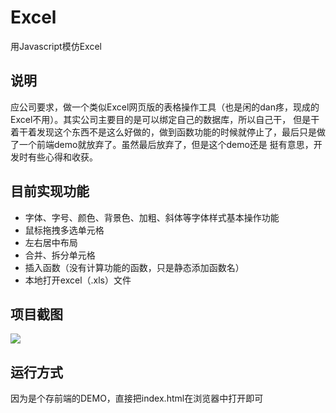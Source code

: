 # Excel
用Javascript模仿Excel

## 说明
应公司要求，做一个类似Excel网页版的表格操作工具（也是闲的dan疼，现成的Excel不用）。其实公司主要目的是可以绑定自己的数据库，所以自己干，
但是干着干着发现这个东西不是这么好做的，做到函数功能的时候就停止了，最后只是做了一个前端demo就放弃了。虽然最后放弃了，但是这个demo还是
挺有意思，开发时有些心得和收获。


## 目前实现功能

* 字体、字号、颜色、背景色、加粗、斜体等字体样式基本操作功能
* 鼠标拖拽多选单元格
* 左右居中布局
* 合并、拆分单元格
* 插入函数（没有计算功能的函数，只是静态添加函数名）
* 本地打开excel（.xls）文件



## 项目截图
![](https://github.com/zhuqitao/Excel/raw/master/static/img/img1.png)
## 运行方式
因为是个存前端的DEMO，直接把index.html在浏览器中打开即可
